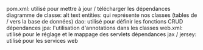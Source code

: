 pom.xml: utilisé pour mettre à jour / télécharger les dépendances
diagramme de classe: alt text
entities: qui représente nos classes (tables de / vers la base de données)
dao: utilisé pour définir les fonctions CRUD
dépendances jpa: l'utilisation d'annotations dans les classes
web.xml: utilisé pour le réglage et le mappage des servlets
dépendances jax / jersey: utilisé pour les services web
